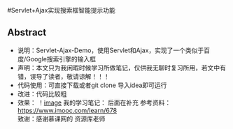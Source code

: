 #Servlet+Ajax实现搜索框智能提示功能  
## Abstract  
- 说明：Servlet-Ajax-Demo，使用Servlet和Ajax，实现了一个类似于百度/Google搜索引擎的输入框
- 声明：本文只为我闲暇时候学习所做笔记，仅供我无聊时复习所用，若文中有错，误导了读者，敬请谅解！！！  
- 代码使用：可直接下载或者git clone 导入idea即可运行
- 改进：代码比较粗
- 效果：
！[image](/web/img/logo.gif)
我的学习笔记：
后面在补充
参考资料：https://www.imooc.com/learn/678  
致谢：感谢慕课网的 资源库老师
